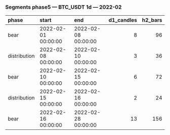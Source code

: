 ### Segments phase5 — BTC_USDT 1d — 2022-02

| phase        | start               | end                 |   d1_candles |   h2_bars |
|:-------------|:--------------------|:--------------------|-------------:|----------:|
| bear         | 2022-02-01 00:00:00 | 2022-02-08 00:00:00 |            8 |        96 |
| distribution | 2022-02-08 00:00:00 | 2022-02-10 00:00:00 |            3 |        36 |
| bear         | 2022-02-10 00:00:00 | 2022-02-15 00:00:00 |            6 |        72 |
| distribution | 2022-02-15 00:00:00 | 2022-02-16 00:00:00 |            2 |        24 |
| bear         | 2022-02-16 00:00:00 | 2022-02-28 00:00:00 |           13 |       156 |